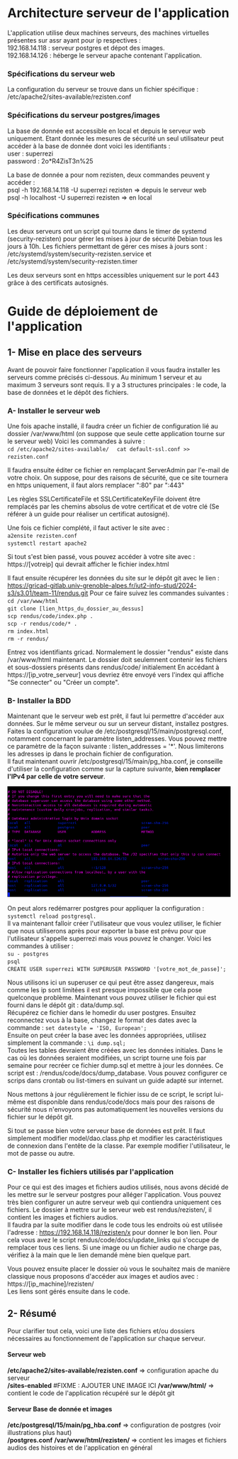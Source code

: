 # Architecture serveur de l'application
L'application utilise deux machines serveurs, des machines virtuelles présentes sur assr ayant pour ip respectives :  
192.168.14.118 : serveur postgres et dépot des images.  
192.168.14.126 : héberge le serveur apache contenant l'application.  

### Spécifications du serveur web
La configuration du serveur se trouve dans un fichier spécifique : /etc/apache2/sites-available/rezisten.conf


### Spécifications du serveur postgres/images
La base de donnée est accessible en local et depuis le serveur web uniquement. Etant donnée les mesures de sécurité
un seul utilisateur peut accéder à la base de donnée dont voici les identifiants :   
user : superrezi  
password : 2o*R4ZisT3n%25  
  
La base de donnée a pour nom rezisten, deux commandes peuvent y accéder :   
psql -h 192.168.14.118 -U superrezi rezisten => depuis le serveur web  
psql -h localhost -U superrezi rezisten  => en local  




### Spécifications communes
Les deux serveurs ont un script qui tourne dans le timer de systemd (security-rezisten) pour gérer les mises à jour
de sécurité Debian tous les jours à 10h. Les fichiers permettant de gérer ces mises à jours sont : 
/etc/systemd/system/security-rezisten.service et /etc/systemd/system/security-rezisten.timer

Les deux serveurs sont en https accessibles uniquement sur le port 443 grâce à des certificats autosignés.


# Guide de déploiement de l'application

## 1- Mise en place des serveurs 
Avant de pouvoir faire fonctionner l'application il vous faudra installer les serveurs comme précisés ci-dessous.
Au minimum 1 serveur et au maximum 3 serveurs sont requis. Il y a 3 structures principales : le code, la base de données et le dépôt des fichiers.

### A- Installer le serveur web
Une fois apache installé, il faudra créer un fichier de configuration lié au dossier /var/www/html (on suppose que seule cette application tourne sur le serveur web)
Voici les commandes à suivre :   
`cd /etc/apache2/sites-available/  `
`cat default-ssl.conf >> rezisten.conf`   

Il faudra ensuite éditer ce fichier en remplaçant ServerAdmin par l'e-mail de votre choix.
On suppose, pour des raisons de sécurité, que ce site tournera en https uniquement, il faut alors remplacer ":80" par ":443"

Les règles SSLCertificateFile et SSLCertificateKeyFile doivent être remplacés par les chemins absolus de votre certificat et de votre clé (Se référer à un guide pour réaliser un certificat autosigné).

Une fois ce fichier complété, il faut activer le site avec :  
`a2ensite rezisten.conf`  
`systemctl restart apache2`  

Si tout s'est bien passé, vous pouvez accéder à votre site avec : https://[votreip] qui devrait afficher le fichier index.html

Il faut ensuite récupérer les données du site sur le dépôt git avec le lien : https://gricad-gitlab.univ-grenoble-alpes.fr/iut2-info-stud/2024-s3/s3.01/team-11/rendus.git
Pour ce faire suivez les commandes suivantes : 
`cd /var/www/html`  
`git clone [lien_https_du_dossier_au_dessus]`  
`scp rendus/code/index.php .`  
`scp -r rendus/code/* .`  
`rm index.html`  
`rm -r rendus/`  

Entrez vos identifiants gricad. Normalement le dossier "rendus" existe dans /var/www/html maintenant. Le dossier doit seulemnent contenir les fichiers et sous-dossiers présents dans rendus/code/ initialement
En accédant à https://[ip_votre_serveur] vous devriez être envoyé vers l'index qui affiche "Se connecter" ou "Créer un compte".
	
### B- Installer la BDD
Maintenant que le serveur web est prêt, il faut lui permettre d'accéder aux données. Sur le même serveur ou sur un serveur distant, installez postgres. Faites la configuration voulue de /etc/postgresql/15/main/postgresql.conf, notamment concernant le paramètre listen_addresses.
Vous pouvez mettre ce paramètre de la façon suivante : listen_addresses = '*'. Nous limiterons les adresses ip dans le prochain fichier de configuration.  
Il faut maintenant ouvrir /etc/postgresql/15/main/pg_hba.conf, je conseille d'utiliser la configuration comme sur la capture suivante, **bien remplacer l'IPv4 par celle de votre serveur**.

![Config pg_hba](./config_pg_hba.png)

On peut alors redémarrer postgres pour appliquer la configuration : `systemctl reload postgresql.`  
Il va maintenant falloir créer l'utilisateur que vous voulez utiliser, le fichier que nous utiliserons après pour exporter la base est prévu pour que l'utilisateur s'appelle superrezi mais vous pouvez le changer. Voici les commandes à utiliser :  
`su - postgres`  
`psql`   
`CREATE USER superrezi WITH SUPERUSER PASSWORD '[votre_mot_de_passe]';`  

Nous utilisons ici un superuser ce qui peut être assez dangereux, mais comme les ip sont limitées il est presque impossible que cela pose quelconque problème. Maintenant vous pouvez utiliser le fichier qui est fourni dans le dépôt git : data/dump.sql.  
Récupérez ce fichier dans le homedir du user postgres. 
Ensuitez reconnectez vous à la base, changez le format des dates avec la commande : `set datestyle = 'ISO, European';`   
Ensuite on peut créer la base avec les données appropriées, utilisez simplement la commande : `\i dump.sql;`  
Toutes les tables devraient être créées avec les données initiales. Dans le cas où les données seraient modifiées, un script tourne une fois par semaine pour recréer ce fichier dump.sql et mettre à jour les données.
Ce script est : /rendus/code/docs/dump_database. Vous pouvez configurer ce scrips dans crontab ou list-timers en suivant un guide adapté sur internet.  

Nous mettons à jour régulièrement le fichier issu de ce script, le script lui-même est disponible dans rendus/code/docs mais pour des raisons de sécurité nous n'envoyons pas automatiquement les nouvelles versions
du fichier sur le dépôt git.

Si tout se passe bien votre serveur base de données est prêt. Il faut simplement modifier model/dao.class.php et modifier les caractéristiques de connexion dans l'entête de la classe. Par exemple modifier l'utilisateur, le mot de passe ou autre.  

### C- Installer les fichiers utilisés par l'application
Pour ce qui est des images et fichiers audios utilisés, nous avons décidé de les mettre sur le serveur postgres pour alléger l'application. Vous pouvez très bien configurer un autre serveur web qui contiendra uniquement ces fichiers. Le dossier à mettre sur le serveur web est rendus/rezisten/, il contient les images et fichiers audios.  
Il faudra par la suite modifier dans le code tous les endroits où est utilisée l'adresse : https://192.168.14.118/rezisten/x pour donner le bon lien. Pour cela vous avez le script rendus/code/docs/update_links qui s'occupe de remplacer tous ces liens. Si une image ou un fichier audio ne charge pas, vérifiez à la main que le lien demandé mène bien quelque part.

Vous pouvez ensuite placer le dossier où vous le souhaitez mais de manière classique nous proposons d'accéder aux images et audios avec :  
https://[ip_machine]/rezisten/  
Les liens sont gérés ensuite dans le code.

## 2- Résumé 
Pour clarifier tout cela, voici une liste des fichiers et/ou dossiers nécessaires au fonctionnement de l'application sur chaque serveur.

#### Serveur web
**/etc/apache2/sites-available/rezisten.conf** => configuration apache du serveur  
	      **/sites-enabled**
#FIXME : AJOUTER UNE IMAGE ICI
**/var/www/html/** => contient le code de l'application récupéré sur le dépôt git

#### Serveur Base de donnée et images
**/etc/postgresql/15/main/pg_hba.conf**  => configuration de postgres (voir illustrations plus haut)  
		         **/postgres.conf**
**/var/www/html/rezisten/** => contient les images et fichiers audios des histoires et de l'application en général
